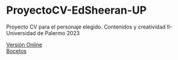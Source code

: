 # ProyectoCV-EdSheeran-UP
Proyecto CV para el personaje elegido. Contenidos y creatividad II- Universidad de Palermo 2023

<a href='https://fernandalagiglia.github.io/ProyectoCV-EdSheeran-UP/'> Versión Online </a> <br>
<a href='https://www.figma.com/proto/JnHo3wq5tpXwGy6RFBdmhN/Landing-Page?node-id=101-1199&scaling=scale-down'>Bocetos </a>

